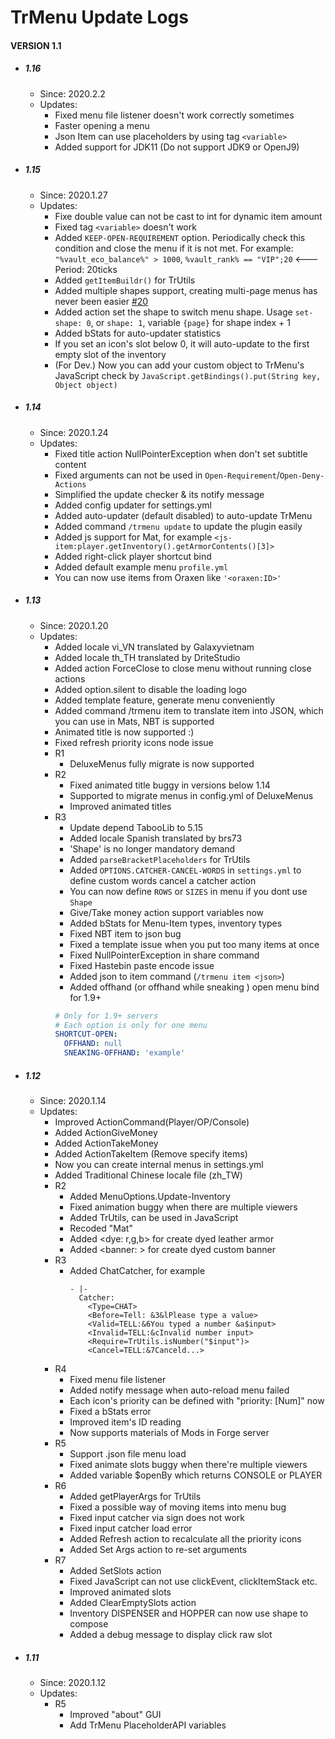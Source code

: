 # TrMenu Update Logs #

#### VERSION 1.1
  - ##### 1.16
    - Since: 2020.2.2
    - Updates:
      - Fixed menu file listener doesn't work correctly sometimes
      - Faster opening a menu
      - Json Item can use placeholders by using tag `<variable>`
      - Added support for JDK11 (Do not support JDK9 or OpenJ9)
  - ##### 1.15
    - Since: 2020.1.27
    - Updates:
      - Fixe double value can not be cast to int for dynamic item amount
      - Fixed tag `<variable>` doesn't work
      - Added `KEEP-OPEN-REQUIREMENT` option. Periodically check this condition and close the menu if it is not met. For example: `"%vault_eco_balance%" > 1000`, `%vault_rank% == "VIP";20` <--- Period: 20ticks
      - Added `getItemBuildr()` for TrUtils
      - Added multiple shapes support, creating multi-page menus has never been easier [#20](https://github.com/Arasple/TrMenu/issues/20)
      - Added action set the shape to switch menu shape. Usage `set-shape: 0`, or `shape: 1`, variable `{page}` for shape index + 1
      - Added bStats for auto-updater statistics
      - If you set an icon's slot below 0, it will auto-update to the first empty slot of the inventory
      - (For Dev.) Now you can add your custom object to TrMenu's JavaScript check by
        `JavaScript.getBindings().put(String key, Object object)`
  - ##### 1.14
    - Since: 2020.1.24
    - Updates:
      - Fixed title action NullPointerException when don't set subtitle content
      - Fixed arguments can not be used in `Open-Requirement`/`Open-Deny-Actions`
      - Simplified the update checker & its notify message
      - Added config updater for settings.yml
      - Added auto-updater (default disabled) to auto-update TrMenu
      - Added command `/trmenu update` to update the plugin easily
      - Added js support for Mat, for example
        `<js-item:player.getInventory().getArmorContents()[3]>`
      - Added right-click player shortcut bind
      - Added default example menu `profile.yml`
      - You can now use items from Oraxen like `'<oraxen:ID>'`
  - ##### 1.13
    - Since: 2020.1.20
    - Updates:
      - Added locale vi_VN translated by Galaxyvietnam
      - Added locale th_TH translated by DriteStudio
      - Added action ForceClose to close menu without running close actions
      - Added option.silent to disable the loading logo
      - Added template feature, generate menu conveniently
      - Added command /trmenu item to translate item into JSON,
        which you can use in Mats, NBT is supported
      - Animated title is now supported :)
      - Fixed refresh priority icons node issue
      - R1
        - DeluxeMenus fully migrate is now supported
      - R2
        - Fixed animated title buggy in versions below 1.14
        - Supported to migrate menus in config.yml of DeluxeMenus
        - Improved animated titles
      - R3
        - Update depend TabooLib to 5.15
        - Added locale Spanish translated by brs73
        - 'Shape' is no longer mandatory demand
        - Added `parseBracketPlaceholders` for TrUtils
        - Added `OPTIONS.CATCHER-CANCEL-WORDS` in `settings.yml` to define custom words cancel a catcher action
        - You can now define `ROWS` or `SIZES` in menu if you dont use `Shape`
        - Give/Take money action support variables now
        - Added bStats for Menu-Item types, inventory types
        - Fixed NBT item to json bug
        - Fixed a template issue when you put too many items at once
        - Fixed NullPointerException in share command
        - Fixed Hastebin paste encode issue
        - Added json to item command (`/trmenu item <json>`)
        - Added offhand (or offhand while sneaking ) open menu bind for 1.9+ 
        ```YAML
        # Only for 1.9+ servers
        # Each option is only for one menu
        SHORTCUT-OPEN:
          OFFHAND: null
          SNEAKING-OFFHAND: 'example'
        ```
  - ##### 1.12
    - Since: 2020.1.14
    - Updates:
      - Improved ActionCommand(Player/OP/Console)
      - Added ActionGiveMoney
      - Added ActionTakeMoney 
      - Added ActionTakeItem (Remove specify items)
      - Now you can create internal menus in settings.yml
      - Added Traditional Chinese locale file (zh_TW)
      - R2
        - Added MenuOptions.Update-Inventory
        - Fixed animation buggy when there are multiple viewers
        - Added TrUtils, can be used in JavaScript
        - Recoded "Mat"
        - Added <dye: r,g,b> for create dyed leather armor
        - Added <banner: > for create dyed custom banner
      - R3
        - Added ChatCatcher, for example
          ```
          - |-
            Catcher:
              <Type=CHAT>
              <Before=Tell: &3&lPlease type a value>
              <Valid=TELL:&6You typed a number &a$input>
              <Invalid=TELL:&cInvalid number input>
              <Require=TrUtils.isNumber("$input")>
              <Cancel=TELL:&7Canceld...>
          ```
      - R4
        - Fixed menu file listener
        - Added notify message when auto-reload menu failed
        - Each icon's priority can be defined with "priority: [Num]" now
        - Fixed a bStats error
        - Improved item's ID reading
        - Now supports materials of Mods in Forge server
      - R5
        - Support .json file menu load
        - Fixed animate slots buggy when there're multiple viewers
        - Added variable $openBy which returns CONSOLE or PLAYER
      - R6
        - Added getPlayerArgs for TrUtils
        - Fixed a possible way of moving items into menu bug
        - Fixed input catcher via sign does not work
        - Fixed input catcher load error
        - Added Refresh action to recalculate all the priority icons
        - Added Set Args action to re-set arguments
      - R7
        - Added SetSlots action
        - Fixed JavaScript can not use clickEvent, clickItemStack etc.
        - Improved animated slots
        - Added ClearEmptySlots action
        - Inventory DISPENSER and HOPPER can now use shape to compose
        - Added a debug message to display click raw slot
  - ##### 1.11
    - Since: 2020.1.12
    - Updates:
      - R5
        - Improved "about" GUI
        - Add TrMenu PlaceholderAPI variables
